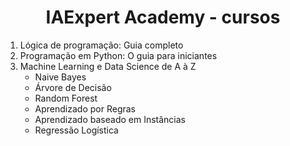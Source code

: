 <h1 align='center'> IAExpert Academy - cursos </h1>

<ol> 
  <li>Lógica de programação: Guia completo</li>
  <li> Programação em Python: O guia para iniciantes </li>
  <li> Machine Learning e Data Science de A à Z 
    <ul>
      <li> Naive Bayes </li>
      <li> Árvore de Decisão </li>
      <li> Random Forest </li>
      <li> Aprendizado por Regras </li>
      <li> Aprendizado baseado em Instâncias </li>
      <li> Regressão Logística </li>
    </ul>
  </li>
</ol>
